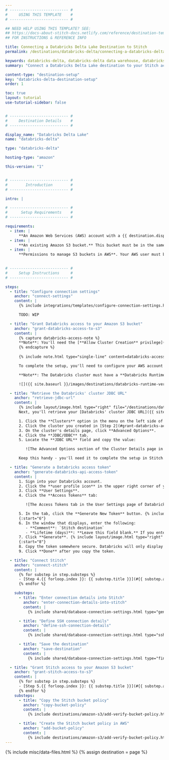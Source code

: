 ```yaml
---
# -------------------------- #
#     USING THIS TEMPLATE    #
# -------------------------- #

## NEED HELP USING THIS TEMPLATE? SEE:
## https://docs-about-stitch-docs.netlify.com/reference/destination-templates/destination-setup/
## FOR INSTRUCTIONS & REFERENCE INFO

title: Connecting a Databricks Delta Lake Destination to Stitch
permalink: /destinations/databricks-delta/connecting-a-databricks-delta-destination-to-stitch

keywords: databricks-delta, databricks-delta data warehouse, databricks-delta data warehouse, databricks-delta etl, etl to databricks-delta, databricks-delta destination
summary: "Connect a Databricks Delta Lake destination to your Stitch account."

content-type: "destination-setup"
key: "databricks-delta-destination-setup"
order: 1

toc: true
layout: tutorial
use-tutorial-sidebar: false


# -------------------------- #
#     Destination Details    #
# -------------------------- #

display_name: "Databricks Delta Lake"
name: "databricks-delta"

type: "databricks-delta"

hosting-type: "amazon"

this-version: "1"


# -------------------------- #
#        Introduction        #
# -------------------------- #

intro: |

# -------------------------- #
#      Setup Requirements    #
# -------------------------- #

requirements:
  - item: |
      **An Amazon Web Services (AWS) account with a {{ destination.display_name }} deployment.** Instructions for configuring a {{ destination.display_name }} deployment are outside the scope of this tutorial; our instructions assume that you have {{ destination.display_name }} up and running. Refer to [Databricks' documentation]({{ site.data.destinations.databricks-delta.resource-links.configure-aws-account }}){:target="new"} for help configuring your AWS account with Databricks.
  - item: |
      **An existing Amazon S3 bucket.** This bucket must be in the same AWS account as the Databricks deployment or have a cross-account bucket policy that allows access to the bucket from the AWS account with the Databricks deployment.
  - item: |
      **Permissions to manage S3 buckets in AWS**. Your AWS user must be able to add and modify bucket policies in the AWS account or accounts where the S3 bucket and Databricks deployment reside.
  

# -------------------------- #
#     Setup Instructions     #
# -------------------------- #

steps:
  - title: "Configure connection settings"
    anchor: "connect-settings"
    content: |
      {% include integrations/templates/configure-connection-settings.html %}

      TODO: WIP

  - title: "Grant Databricks access to your Amazon S3 bucket"
    anchor: "grant-databricks-access-to-s3"
    content: |
      {% capture databricks-access-note %}
      **Note**: You'll need the [**Allow Cluster Creation** privilege]({{ site.data.destinations.databricks-delta.resource-links.cluster-privileges | append: "#types-of-permissions" }}){:target="new"} in Databricks to complete this step.
      {% endcapture %}
      
      {% include note.html type="single-line" content=databricks-access-note %}

      To complete the setup, you'll need to configure your AWS account to allow access from Databricks. This is required to complete loading data into {{ destination.display_name }}.  Refer to [Databricks' documentation]({{ site.data.destinations.databricks-delta.resource-links.databricks-s3-access }}){:target="new"} for help configuing AWS access for Databricks.

      **Note**: The Databricks cluster must have a **Databricks Runtime Version of 6.3 or higher** to work with Stitch. When you reach the [**Launch a new cluster with the S3 IAM role** step]({{ site.data.destinations.databricks-delta.resource-links.databricks-s3-access | append: "#step-6-launch-a-cluster-with-the-s3-iam-role" }}){:target="new"} of Databricks' **Configuring S3 access** guide, make sure you select **version 6.3 or higher**:

      ![]({{ site.baseurl }}/images/destinations/databricks-runtime-version.png)

  - title: "Retrieve the Databricks' cluster JDBC URL"
    anchor: "retrieve-jdbc-url"
    content: |
      {% include layout/image.html type="right" file="/destinations/databricks-cluster-details-page.png" alt="The Advanced Options section of the Cluster Details page in Databricks" max-width="400" enlarge=true%}
      Next, you'll retrieve your [Databricks' cluster JDBC URL]({{ site.data.destinations.databricks-delta.resource-links.connect-bi-tools }}){:target="new"}. 

      1. Click the **Clusters** option in the menu on the left side of your Databricks workspace.
      2. Click the cluster you created in [Step 2](#grant-databricks-access-to-s3).
      3. On the cluster's details page, click **Advanced Options**.
      4. Click the **JDBC/ODBC** tab. 
      5. Locate the **JDBC URL** field and copy the value:

         ![The Advanced Options section of the Cluster Details page in Databricks]({{ site.baseurl }}/images/destinations/databricks-cluster-advanced-options.png)

      Keep this handy - you'll need it to complete the setup in Stitch.

  - title: "Generate a Databricks access token"
    anchor: "generate-databricks-api-access-token"
    content: |
      1. Sign into your Databricks account.
      2. Click the **user profile icon** in the upper right corner of your Databricks workspace.
      3. Click **User Settings**.
      4. Click the **Access Tokens** tab:

         ![The Access Tokens tab in the User Settings page of Databricks]({{ site.baseurl }}/images/destinations/databricks-access-tokens-tab.png)

      5. In the tab, click the **Generate New Token** button. {% include layout/image.html type="right" file="/destinations/databricks-new-access-token.png" alt="The Generate New Token window in Databricks" max-width="400" %}
      {:start="6"}
      6. In the window that displays, enter the following: 
         - **Comment**: `Stitch destination`
         - **Lifetime (days)**: **Leave this field blank.** If you enter a value, your token will eventually expire and break the connection to Stitch.
      7. Click **Generate**. {% include layout/image.html type="right" file="/destinations/databricks-generated-token.png" alt="A newly generated access token in Databricks" max-width="400" %}
      {:start="8"}
      8. Copy the token somewhere secure. Databricks will only display the token once.
      9. Click **Done** after you copy the token.

  - title: "Connect Stitch"
    anchor: "connect-stitch"
    content: |
      {% for substep in step.substeps %}
      - [Step 4.{{ forloop.index }}: {{ substep.title }}](#{{ substep.anchor }})
      {% endfor %}

    substeps:
      - title: "Enter connection details into Stitch"
        anchor: "enter-connection-details-into-stitch"
        content: |
          {% include shared/database-connection-settings.html type="general" %}

      - title: "Define SSH connection details"
        anchor: "define-ssh-connection-details"
        content: |
          {% include shared/database-connection-settings.html type="ssh" %}

      - title: "Save the destination"
        anchor: "save-destination"
        content: |
          {% include shared/database-connection-settings.html type="finish-up" %}

  - title: "Grant Stitch access to your Amazon S3 bucket"
    anchor: "grant-stitch-access-to-s3"
    content: |
      {% for substep in step.substeps %}
      - [Step 5.{{ forloop.index }}: {{ substep.title }}](#{{ substep.anchor }})
      {% endfor %}
    substeps:
      - title: "Copy the Stitch bucket policy"
        anchor: "copy-bucket-policy"
        content: |
          {% include destinations/amazon-s3/add-verify-bucket-policy.html type="bucket-example" %}

      - title: "Create the Stitch bucket policy in AWS"
        anchor: "add-bucket-policy"
        content: |
          {% include destinations/amazon-s3/add-verify-bucket-policy.html type="add-bucket-policy" %}
---
```

{% include misc/data-files.html %}
{% assign destination = page %}